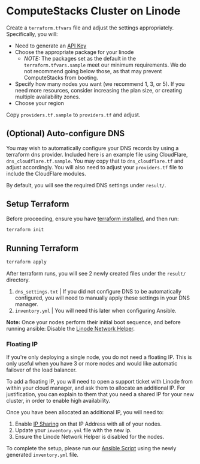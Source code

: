 # ComputeStacks Cluster on Linode

Create a `terraform.tfvars` file and adjust the settings appropriately. Specifically, you will:

* Need to generate an [API Key](https://www.linode.com/docs/guides/api-key/)
* Choose the appropriate package for your linode
  * _NOTE:_ The packages set as the default in the `terraform.tfvars.sample` meet our minimum requirements. We do not recommend going below those, as that may prevent ComputeStacks from booting.
* Specify how many nodes you want (we recommend 1, 3, or 5). If you need more resources, consider increasing the plan size, or creating multiple availability zones.
* Choose your region

Copy `providers.tf.sample` to `providers.tf` and adjust.

## (Optional) Auto-configure DNS

You may wish to automatically configure your DNS records by using a terraform dns provider. Included here is an example file using CloudFlare, `dns_cloudflare.tf.sample`. You may copy that to `dns_cloudflare.tf` and adjust accordingly. You will also need to adjust your `providers.tf` file to include the CloudFlare modules.

By default, you will see the required DNS settings under `result/`.

## Setup Terraform

Before proceeding, ensure you have [terraform installed](https://learn.hashicorp.com/tutorials/terraform/install-cli), and then run:

```bash
terraform init
```

## Running Terraform

```bash
terraform apply
```

After terraform runs, you will see 2 newly created files under the `result/` directory.

1. `dns_settings.txt` | If you did not configure DNS to be automatically configured, you will need to manually apply these settings in your DNS manager.
2. `inventory.yml` | You will need this later when configuring Ansible.

**Note:** Once your nodes perform their initial boot sequence, and before running ansible: Disable the [Linode Network Helper](https://www.linode.com/docs/guides/network-helper/).

### Floating IP

If you're only deploying a single node, you do not need a floating IP. This is only useful when you have 3 or more nodes and would like automatic failover of the load balancer. 

To add a floating IP, you will need to open a support ticket with Linode from within your cloud manager, and ask them to allocate an additional IP. For justification, you can explain to them that you need a shared IP for your new cluster, in order to enable high availability.

Once you have been allocated an additional IP, you will need to:

1. Enable [IP Sharing](https://www.linode.com/docs/guides/remote-access#configuring-ip-sharing) on that IP Address with all of your nodes. 
2. Update your `inventory.yml` file with the new ip. 
3. Ensure the Linode Network Helper is disabled for the nodes.

To complete the setup, please run our [Ansible Script](https://github.com/ComputeStacks/ansible-install) using the newly generated `inventory.yml` file.
